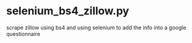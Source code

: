 # selenium_bs4_zillow.py
scrape zillow using bs4 and using selenium to add the info into a google questionnaire
